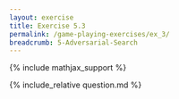 ```yaml
---
layout: exercise
title: Exercise 5.3
permalink: /game-playing-exercises/ex_3/
breadcrumb: 5-Adversarial-Search
---
```


{% include mathjax_support %}

<div><i class="arrow-up loader" data-chapter="game-playing-exercises" data-exercise="ex_3" data-rating="0"></i></div>
{% include_relative question.md %}
